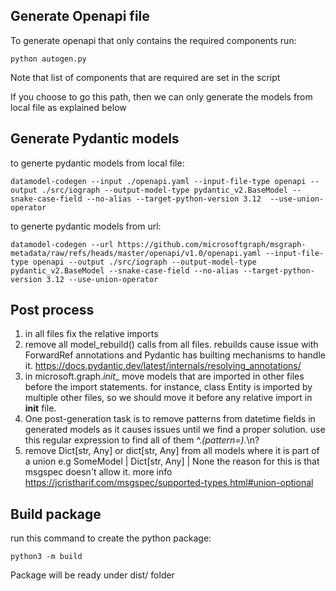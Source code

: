 ## Generate Openapi file
To generate openapi that only contains the required components run:

```
python autogen.py
```

Note that list of components that are required are set in the script

If you choose to go this path, then we can only generate the models from local file as explained below

## Generate Pydantic models
to generte pydantic models from local file:  
```
datamodel-codegen --input ./openapi.yaml --input-file-type openapi --output ./src/iograph --output-model-type pydantic_v2.BaseModel --snake-case-field --no-alias --target-python-version 3.12  --use-union-operator
```
to generte pydantic models from url: 
```
datamodel-codegen --url https://github.com/microsoftgraph/msgraph-metadata/raw/refs/heads/master/openapi/v1.0/openapi.yaml --input-file-type openapi --output ./src/iograph --output-model-type pydantic_v2.BaseModel --snake-case-field --no-alias --target-python-version 3.12 --use-union-operator
```
## Post process

1. in all files fix the relative imports
2. remove all model_rebuild() calls from all files. rebuilds cause issue with ForwardRef annotations
   and Pydantic has builting mechanisms to handle it. https://docs.pydantic.dev/latest/internals/resolving_annotations/
3. in microsoft.graph._init__ move models that are imported in other files before the import statements.
   for instance, class Entity is imported by multiple other files, so we should move it before any 
   relative import in __init__ file.
4. One post-generation task is to remove patterns from datetime fields in generated models as it 
   causes issues until we find a proper solution. use this regular expression to find all of them 
   ^.*(pattern=).*\n?
5. remove Dict[str, Any] or dict[str, Any] from all models where it is part of a union e.g SomeModel | Dict[str, Any] | None
   the reason for this is that msgspec doesn't allow it. more info https://jcristharif.com/msgspec/supported-types.html#union-optional

## Build package
run this command to create the python package:
```
python3 -m build
```

Package will be ready under dist/ folder

